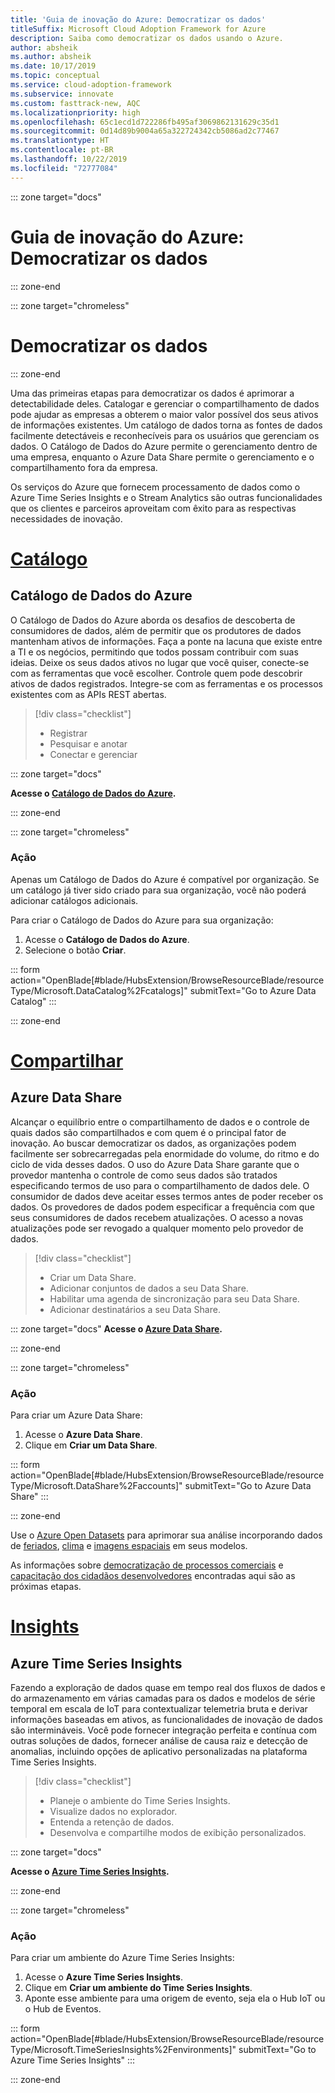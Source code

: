 ```yaml
---
title: 'Guia de inovação do Azure: Democratizar os dados'
titleSuffix: Microsoft Cloud Adoption Framework for Azure
description: Saiba como democratizar os dados usando o Azure.
author: absheik
ms.author: absheik
ms.date: 10/17/2019
ms.topic: conceptual
ms.service: cloud-adoption-framework
ms.subservice: innovate
ms.custom: fasttrack-new, AQC
ms.localizationpriority: high
ms.openlocfilehash: 65c1ecd1d722286fb495af3069862131629c35d1
ms.sourcegitcommit: 0d14d89b9004a65a322724342cb5086ad2c77467
ms.translationtype: HT
ms.contentlocale: pt-BR
ms.lasthandoff: 10/22/2019
ms.locfileid: "72777084"
---
```

::: zone target="docs"

# <a name="azure-innovation-guide-democratize-data"></a>Guia de inovação do Azure: Democratizar os dados

::: zone-end

::: zone target="chromeless"

# <a name="democratize-data"></a>Democratizar os dados

::: zone-end

Uma das primeiras etapas para democratizar os dados é aprimorar a detectabilidade deles. Catalogar e gerenciar o compartilhamento de dados pode ajudar as empresas a obterem o maior valor possível dos seus ativos de informações existentes. Um catálogo de dados torna as fontes de dados facilmente detectáveis e reconhecíveis para os usuários que gerenciam os dados. O Catálogo de Dados do Azure permite o gerenciamento dentro de uma empresa, enquanto o Azure Data Share permite o gerenciamento e o compartilhamento fora da empresa.

Os serviços do Azure que fornecem processamento de dados como o Azure Time Series Insights e o Stream Analytics são outras funcionalidades que os clientes e parceiros aproveitam com êxito para as respectivas necessidades de inovação.

# <a name="catalogtabcatalog"></a>[Catálogo](#tab/Catalog)

## <a name="azure-data-catalog"></a>Catálogo de Dados do Azure

O Catálogo de Dados do Azure aborda os desafios de descoberta de consumidores de dados, além de permitir que os produtores de dados mantenham ativos de informações. Faça a ponte na lacuna que existe entre a TI e os negócios, permitindo que todos possam contribuir com suas ideias. Deixe os seus dados ativos no lugar que você quiser, conecte-se com as ferramentas que você escolher. Controle quem pode descobrir ativos de dados registrados. Integre-se com as ferramentas e os processos existentes com as APIs REST abertas.

> [!div class="checklist"]
>
> - Registrar
> - Pesquisar e anotar
> - Conectar e gerenciar

::: zone target="docs"

**Acesse o [Catálogo de Dados do Azure](https://docs.microsoft.com/azure/data-catalog).**

::: zone-end

::: zone target="chromeless"

### <a name="action"></a>Ação

Apenas um Catálogo de Dados do Azure é compatível por organização. Se um catálogo já tiver sido criado para sua organização, você não poderá adicionar catálogos adicionais.

Para criar o Catálogo de Dados do Azure para sua organização:

1. Acesse o **Catálogo de Dados do Azure**.
2. Selecione o botão **Criar**.

<!-- markdownlint-disable DOCSMD001 -->

::: form action="OpenBlade[#blade/HubsExtension/BrowseResourceBlade/resourceType/Microsoft.DataCatalog%2Fcatalogs]" submitText="Go to Azure Data Catalog" :::

<!-- markdownlint-enable DOCSMD001 -->

::: zone-end

# <a name="sharetabshare"></a>[Compartilhar](#tab/Share)

## <a name="azure-data-share"></a>Azure Data Share

Alcançar o equilíbrio entre o compartilhamento de dados e o controle de quais dados são compartilhados e com quem é o principal fator de inovação. Ao buscar democratizar os dados, as organizações podem facilmente ser sobrecarregadas pela enormidade do volume, do ritmo e do ciclo de vida desses dados. O uso do Azure Data Share garante que o provedor mantenha o controle de como seus dados são tratados especificando termos de uso para o compartilhamento de dados dele. O consumidor de dados deve aceitar esses termos antes de poder receber os dados. Os provedores de dados podem especificar a frequência com que seus consumidores de dados recebem atualizações. O acesso a novas atualizações pode ser revogado a qualquer momento pelo provedor de dados.

> [!div class="checklist"]
>
> - Criar um Data Share.
> - Adicionar conjuntos de dados a seu Data Share.
> - Habilitar uma agenda de sincronização para seu Data Share.
> - Adicionar destinatários a seu Data Share.

::: zone target="docs"
**Acesse o [Azure Data Share](https://docs.microsoft.com/azure/data-share).**

::: zone-end

::: zone target="chromeless"

<!-- markdownlint-disable MD024 -->

### <a name="action"></a>Ação

Para criar um Azure Data Share:

1. Acesse o **Azure Data Share**.
2. Clique em **Criar um Data Share**.

<!-- markdownlint-disable DOCSMD001 -->

::: form action="OpenBlade[#blade/HubsExtension/BrowseResourceBlade/resourceType/Microsoft.DataShare%2Faccounts]" submitText="Go to Azure Data Share" :::

<!-- markdownlint-enable DOCSMD001 -->

::: zone-end

Use o [Azure Open Datasets](https://docs.microsoft.com/azure/open-datasets/overview-what-are-open-datasets) para aprimorar sua análise incorporando dados de [feriados](https://azure.microsoft.com/services/open-datasets/catalog/public-holidays), [clima](https://azure.microsoft.com/services/open-datasets/catalog/noaa-global-forecast-system) e [imagens espaciais](https://azure.microsoft.com/services/open-datasets/catalog/hls) em seus modelos.

As informações sobre [democratização de processos comerciais](https://docs.microsoft.com/business-applications-release-notes/october18/microsoft-flow/democratize-business-processes) e [capacitação dos cidadãos desenvolvedores](https://docs.microsoft.com/business-applications-release-notes/october18/microsoft-flow/empower-citizen-developers) encontradas aqui são as próximas etapas.

# <a name="insightstabinsights"></a>[Insights](#tab/Insights)

## <a name="azure-time-series-insights"></a>Azure Time Series Insights

Fazendo a exploração de dados quase em tempo real dos fluxos de dados e do armazenamento em várias camadas para os dados e modelos de série temporal em escala de IoT para contextualizar telemetria bruta e derivar informações baseadas em ativos, as funcionalidades de inovação de dados são intermináveis. Você pode fornecer integração perfeita e contínua com outras soluções de dados, fornecer análise de causa raiz e detecção de anomalias, incluindo opções de aplicativo personalizadas na plataforma Time Series Insights.

> [!div class="checklist"]
>
> - Planeje o ambiente do Time Series Insights.
> - Visualize dados no explorador.
> - Entenda a retenção de dados.
> - Desenvolva e compartilhe modos de exibição personalizados.

::: zone target="docs"

**Acesse o [Azure Time Series Insights](https://docs.microsoft.com/azure/time-series-insights/time-series-insights-update-overview).**

::: zone-end

::: zone target="chromeless"

<!-- markdownlint-disable DOCSMD001 -->

### <a name="action"></a>Ação

Para criar um ambiente do Azure Time Series Insights:

1. Acesse o **Azure Time Series Insights**.
2. Clique em **Criar um ambiente do Time Series Insights**.
3. Aponte esse ambiente para uma origem de evento, seja ela o Hub IoT ou o Hub de Eventos.

::: form action="OpenBlade[#blade/HubsExtension/BrowseResourceBlade/resourceType/Microsoft.TimeSeriesInsights%2Fenvironments]" submitText="Go to Azure Time Series Insights" :::

<!-- markdownlint-enable DOCSMD001 -->

::: zone-end
